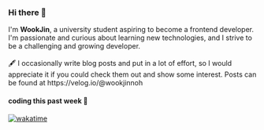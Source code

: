 ### Hi there 👋

<section>
  I'm <b>WookJin</b>, a university student aspiring to become a frontend developer. </br>
  I'm passionate and curious about learning new technologies, and I strive to be a challenging and growing developer.
</section>
</br>
<section>
🖋️ I occasionally write blog posts and put in a lot of effort, so I would appreciate it if you could check them out and show some interest. 
Posts can be found at https://velog.io/@wookjinnoh
</section>

#### coding this past week 🏃

[![wakatime](https://wakatime.com/badge/user/5fa0b678-d7d1-4166-bdad-7a4dcca4c6c2.svg)](https://wakatime.com/@5fa0b678-d7d1-4166-bdad-7a4dcca4c6c2)
